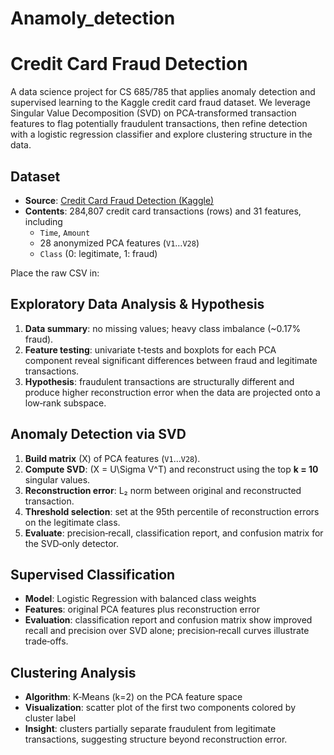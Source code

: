 # Anamoly_detection
# Credit Card Fraud Detection

A data science project for CS 685/785 that applies anomaly detection and supervised learning to the Kaggle credit card fraud dataset. We leverage Singular Value Decomposition (SVD) on PCA‑transformed transaction features to flag potentially fraudulent transactions, then refine detection with a logistic regression classifier and explore clustering structure in the data.

## Dataset

- **Source**: [Credit Card Fraud Detection (Kaggle)](https://www.kaggle.com/datasets/mlg-ulb/creditcardfraud)  
- **Contents**: 284,807 credit card transactions (rows) and 31 features, including  
  - `Time`, `Amount`  
  - 28 anonymized PCA features (`V1`…`V28`)  
  - `Class` (0: legitimate, 1: fraud)

Place the raw CSV in:

## Exploratory Data Analysis & Hypothesis

1. **Data summary**: no missing values; heavy class imbalance (~0.17% fraud).  
2. **Feature testing**: univariate t‑tests and boxplots for each PCA component reveal significant differences between fraud and legitimate transactions.  
3. **Hypothesis**: fraudulent transactions are structurally different and produce higher reconstruction error when the data are projected onto a low‑rank subspace.

## Anomaly Detection via SVD

1. **Build matrix** \(X\) of PCA features (`V1`…`V28`).  
2. **Compute SVD**: \(X = U\Sigma V^T\) and reconstruct using the top **k = 10** singular values.  
3. **Reconstruction error**: L₂ norm between original and reconstructed transaction.  
4. **Threshold selection**: set at the 95th percentile of reconstruction errors on the legitimate class.  
5. **Evaluate**: precision‑recall, classification report, and confusion matrix for the SVD‑only detector.

## Supervised Classification

- **Model**: Logistic Regression with balanced class weights  
- **Features**: original PCA features plus reconstruction error  
- **Evaluation**: classification report and confusion matrix show improved recall and precision over SVD alone; precision‑recall curves illustrate trade‑offs.

## Clustering Analysis

- **Algorithm**: K‑Means (k=2) on the PCA feature space  
- **Visualization**: scatter plot of the first two components colored by cluster label  
- **Insight**: clusters partially separate fraudulent from legitimate transactions, suggesting structure beyond reconstruction error.




